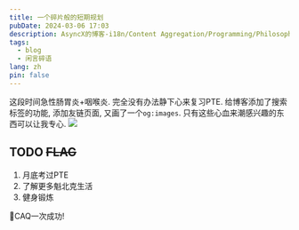```yaml
---
title: 一个碎片般的短期规划
pubDate: 2024-03-06 17:03
description: AsyncX的博客-i18n/Content Aggregation/Programming/Philosophy/Hobbies/i18n多语言/内容聚合/编程/哲学/爱好
tags:
  - blog
  - 闲言碎语
lang: zh
pin: false
---
```

这段时间急性肠胃炎+咽喉炎. 完全没有办法静下心来复习PTE.
给博客添加了搜索标签的功能, 添加友链页面, 又画了一个`og:images`.
只有这些心血来潮感兴趣的东西可以让我专心.
![](https://img.asyncx.top/images/202403061714293.png)

## TODO ~~FLAG~~
1. 月底考过PTE
2. 了解更多魁北克生活
3. 健身锻炼

🙌CAQ一次成功!